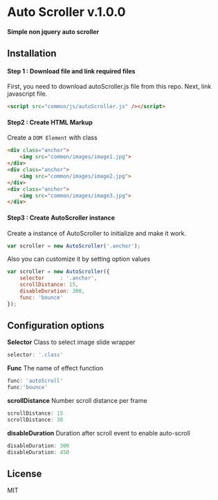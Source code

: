 # Auto Scroller v.1.0.0
#### Simple non jquery auto scroller


## Installation
#### Step 1 : Download file and link required files
First, you need to download autoScroller.js file from this repo.
Next, link javascript file.
```HTML
<script src="common/js/autoScroller.js" /></script>
```
#### Step2 : Create HTML Markup
Create a `DOM Element` with class
```HTML
<div class="anchor">
    <img src="common/images/image1.jpg">
</div>
<div class="anchor">
    <img src="common/images/image2.jpg">
</div>
<div class="anchor">
    <img src="common/images/image3.jpg">
</div>
```
#### Step3 : Create AutoScroller instance
Create a instance of AutoScroller to initialize and make it work.
```js
var scroller = new AutoScroller('.anchor');
```
Also you can customize it by setting option values
```js
var scroller = new AutoScroller({
    selector     : '.anchor',
    scrollDistance: 15,
    disableDuration: 300,
    func: 'bounce'
});
```

## Configuration options
**Selector**  Class to select image slide wrapper
```js
selector: '.class'
```

**Func** The name of effect function
```js
func: 'autoScroll'
func:'bounce'
```

**scrollDistance** Number scroll distance per frame
```js
scrollDistance: 15
scrollDistance: 30
```

**disableDuration** Duration after scroll event to enable auto-scroll
```js
disableDuration: 300
disableDuration: 450
```

## License
MIT
